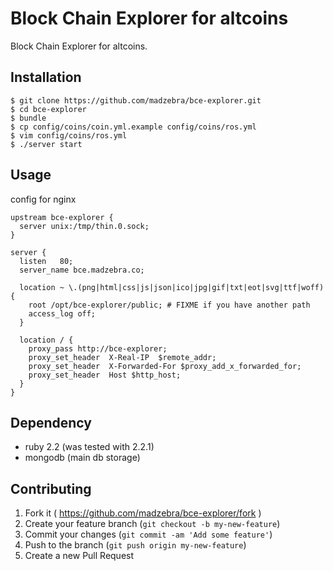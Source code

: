 # Block Chain Explorer for altcoins

Block Chain Explorer for altcoins.

## Installation

    $ git clone https://github.com/madzebra/bce-explorer.git
    $ cd bce-explorer
    $ bundle
    $ cp config/coins/coin.yml.example config/coins/ros.yml
    $ vim config/coins/ros.yml
    $ ./server start


## Usage

config for nginx

```
upstream bce-explorer {
  server unix:/tmp/thin.0.sock;
}

server {
  listen   80;
  server_name bce.madzebra.co;

  location ~ \.(png|html|css|js|json|ico|jpg|gif|txt|eot|svg|ttf|woff) {
    root /opt/bce-explorer/public; # FIXME if you have another path
    access_log off;
  }

  location / {
    proxy_pass http://bce-explorer;
    proxy_set_header  X-Real-IP  $remote_addr;
    proxy_set_header  X-Forwarded-For $proxy_add_x_forwarded_for;
    proxy_set_header  Host $http_host;
  }
}
```

## Dependency

* ruby 2.2 (was tested with 2.2.1)
* mongodb (main db storage)

## Contributing

1. Fork it ( https://github.com/madzebra/bce-explorer/fork )
2. Create your feature branch (`git checkout -b my-new-feature`)
3. Commit your changes (`git commit -am 'Add some feature'`)
4. Push to the branch (`git push origin my-new-feature`)
5. Create a new Pull Request
